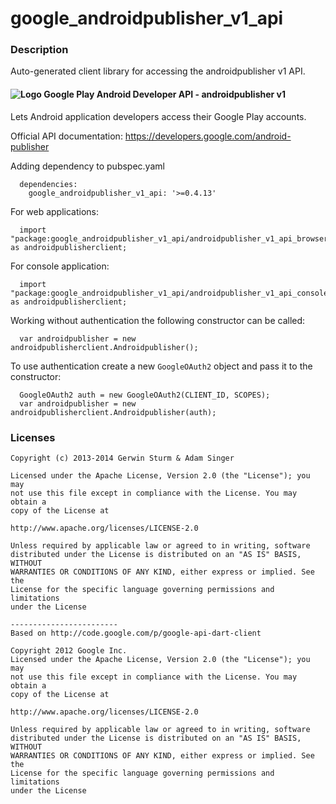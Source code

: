 # google_androidpublisher_v1_api

### Description

Auto-generated client library for accessing the androidpublisher v1 API.

#### ![Logo](http://www.google.com/images/icons/product/android-16.png) Google Play Android Developer API - androidpublisher v1

Lets Android application developers access their Google Play accounts.

Official API documentation: https://developers.google.com/android-publisher

Adding dependency to pubspec.yaml

```
  dependencies:
    google_androidpublisher_v1_api: '>=0.4.13'
```

For web applications:

```
  import "package:google_androidpublisher_v1_api/androidpublisher_v1_api_browser.dart" as androidpublisherclient;
```

For console application:

```
  import "package:google_androidpublisher_v1_api/androidpublisher_v1_api_console.dart" as androidpublisherclient;
```

Working without authentication the following constructor can be called:

```
  var androidpublisher = new androidpublisherclient.Androidpublisher();
```

To use authentication create a new `GoogleOAuth2` object and pass it to the constructor:


```
  GoogleOAuth2 auth = new GoogleOAuth2(CLIENT_ID, SCOPES);
  var androidpublisher = new androidpublisherclient.Androidpublisher(auth);
```

### Licenses

```
Copyright (c) 2013-2014 Gerwin Sturm & Adam Singer

Licensed under the Apache License, Version 2.0 (the "License"); you may 
not use this file except in compliance with the License. You may obtain a 
copy of the License at

http://www.apache.org/licenses/LICENSE-2.0

Unless required by applicable law or agreed to in writing, software
distributed under the License is distributed on an "AS IS" BASIS, WITHOUT
WARRANTIES OR CONDITIONS OF ANY KIND, either express or implied. See the
License for the specific language governing permissions and limitations 
under the License

------------------------
Based on http://code.google.com/p/google-api-dart-client

Copyright 2012 Google Inc.
Licensed under the Apache License, Version 2.0 (the "License"); you may 
not use this file except in compliance with the License. You may obtain a
copy of the License at

http://www.apache.org/licenses/LICENSE-2.0

Unless required by applicable law or agreed to in writing, software
distributed under the License is distributed on an "AS IS" BASIS, WITHOUT
WARRANTIES OR CONDITIONS OF ANY KIND, either express or implied. See the
License for the specific language governing permissions and limitations 
under the License

```
